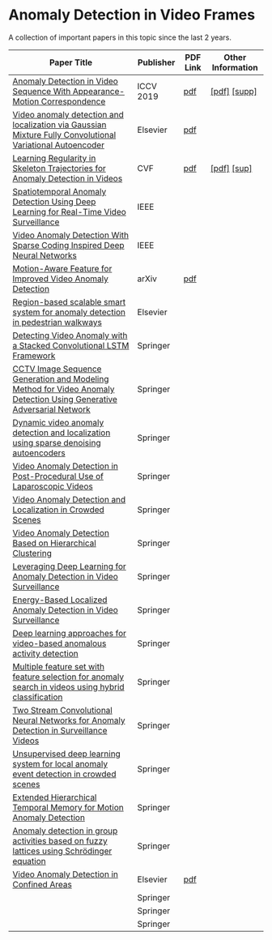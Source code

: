 # Anomaly Detection in Video Frames
A collection of important papers in this topic since the last 2 years.

| Paper Title | Publisher | PDF Link | Other Information |
|-------------|-----------|----------|-------------------|
| [Anomaly Detection in Video Sequence With Appearance-Motion Correspondence](http://openaccess.thecvf.com/content_ICCV_2019/html/Nguyen_Anomaly_Detection_in_Video_Sequence_With_Appearance-Motion_Correspondence_ICCV_2019_paper.html) | ICCV 2019 | [pdf](https://github.com/anishLearnsToCode/cv-anomaly-detection-video-frames/blob/master/cvf/Nguyen_Anomaly_Detection_in_Video_Sequence_With_Appearance-Motion_Correspondence_ICCV_2019_paper.pdf) | [[pdf]](http://openaccess.thecvf.com/content_ICCV_2019/papers/Nguyen_Anomaly_Detection_in_Video_Sequence_With_Appearance-Motion_Correspondence_ICCV_2019_paper.pdf) [[supp]](http://openaccess.thecvf.com/content_ICCV_2019/supplemental/Nguyen_Anomaly_Detection_in_ICCV_2019_supplemental.zip)| 
| [Video anomaly detection and localization via Gaussian Mixture Fully Convolutional Variational Autoencoder](https://www.sciencedirect.com/science/article/pii/S1077314218302674) | Elsevier | [pdf]() | |
| [Learning Regularity in Skeleton Trajectories for Anomaly Detection in Videos](http://openaccess.thecvf.com/content_CVPR_2019/html/Morais_Learning_Regularity_in_Skeleton_Trajectories_for_Anomaly_Detection_in_Videos_CVPR_2019_paper.html) | CVF | [pdf](https://github.com/anishLearnsToCode/cv-anomaly-detection-video-frames/blob/master/cvf/Morais_Learning_Regularity_in_Skeleton_Trajectories_for_Anomaly_Detection_in_Videos_CVPR_2019_paper.pdf) | [[pdf]](http://openaccess.thecvf.com/content_CVPR_2019/papers/Morais_Learning_Regularity_in_Skeleton_Trajectories_for_Anomaly_Detection_in_Videos_CVPR_2019_paper.pdf) [[sup]](http://openaccess.thecvf.com/content_CVPR_2019/supplemental/Morais_Learning_Regularity_in_CVPR_2019_supplemental.zip) |
| [Spatiotemporal Anomaly Detection Using Deep Learning for Real-Time Video Surveillance](https://ieeexplore.ieee.org/abstract/document/8820090) | IEEE |  | |
| [Video Anomaly Detection With Sparse Coding Inspired Deep Neural Networks](https://ieeexplore.ieee.org/abstract/document/8851288) | IEEE | | |
| [Motion-Aware Feature for Improved Video Anomaly Detection](https://arxiv.org/abs/1907.10211) | arXiv | [pdf](https://github.com/anishLearnsToCode/cv-anomaly-detection-video-frames/blob/master/arxiv/1907.10211.pdf) | |
| [Region-based scalable smart system for anomaly detection in pedestrian walkways](https://www.sciencedirect.com/science/article/pii/S0045790618331847) | Elsevier |  | |
| [Detecting Video Anomaly with a Stacked Convolutional LSTM Framework](https://link.springer.com/chapter/10.1007/978-3-030-34995-0_30) | Springer | | |
| [CCTV Image Sequence Generation and Modeling Method for Video Anomaly Detection Using Generative Adversarial Network](https://link.springer.com/chapter/10.1007/978-3-030-03493-1_48) | Springer |  | |
| [Dynamic video anomaly detection and localization using sparse denoising autoencoders](https://link.springer.com/article/10.1007/s11042-017-4940-2) | Springer |  | |
| [Video Anomaly Detection in Post-Procedural Use of Laparoscopic Videos](https://link.springer.com/chapter/10.1007/978-3-658-29267-6_22) | Springer |  | |
| [Video Anomaly Detection and Localization in Crowded Scenes](https://link.springer.com/chapter/10.1007/978-3-030-20005-3_9) | Springer |  | |
| [Video Anomaly Detection Based on Hierarchical Clustering](https://link.springer.com/chapter/10.1007/978-3-030-15127-0_55) | Springer |  | |
| [Leveraging Deep Learning for Anomaly Detection in Video Surveillance](https://link.springer.com/chapter/10.1007/978-981-13-1580-0_23) | Springer |  | |
| [Energy-Based Localized Anomaly Detection in Video Surveillance](https://link.springer.com/chapter/10.1007/978-3-319-57454-7_50) | Springer |  | |
| [Deep learning approaches for video-based anomalous activity detection](https://link.springer.com/article/10.1007/s11280-018-0582-1) | Springer |  | |
| [Multiple feature set with feature selection for anomaly search in videos using hybrid classification](https://link.springer.com/article/10.1007/s11042-018-6348-z) | Springer |  | |
| [Two Stream Convolutional Neural Networks for Anomaly Detection in Surveillance Videos](https://link.springer.com/chapter/10.1007/978-981-13-9683-0_5) | Springer |  | |
| [Unsupervised deep learning system for local anomaly event detection in crowded scenes](https://link.springer.com/article/10.1007/s11042-019-7702-5) | Springer |  | |
| [Extended Hierarchical Temporal Memory for Motion Anomaly Detection](https://link.springer.com/chapter/10.1007/978-3-319-99316-4_10) | Springer |  | |
| [Anomaly detection in group activities based on fuzzy lattices using Schrödinger equation](https://link.springer.com/article/10.1007/s42044-019-00045-y) | Springer |  | |
| [Video Anomaly Detection in Confined Areas](https://pdf.sciencedirectassets.com/280203/1-s2.0-S1877050917X00148/1-s2.0-S1877050917319294/main.pdf?X-Amz-Security-Token=IQoJb3JpZ2luX2VjEAYaCXVzLWVhc3QtMSJHMEUCIQCoNgM4wyvnyXnh%2Fm9YTMeaM1%2BUvfXTnB3IV5N0ZP%2BGHgIgE4lAXY3z3YsM5juGxoHesPVcphCxqbCDwWWZpUyVO7EqtAMIXxADGgwwNTkwMDM1NDY4NjUiDBPkq7Z5G4DgyCZWviqRA5tHTymgyb1JjeRnu%2FNpiIu5XRqE1INpjnccRb90sGx3ICs6MdwkGmO6Wmgm69xeJXgS8XIenYqwqo%2B%2FACEz%2FljRmV%2BfXBPKBEBM7ULYrYf0HZj35TupxMWpUCvsbB1nbguZxp317axVNW1nCJb4wLshFq3sy5Y5Rl7foNvpac04UWw%2BjdrMp5rYvP1wTjYed1i5n5w4NbdJlI4uDkBW0zNA0zjyB35dEtlEr3dmi0BgzMWQr92Ii6hHh4aUnjaLXHUvDK9HbEmnjaZPreqGAXV9dB3VruKyaXkzN22L27EKlDUMrF1L0jKgmXxxtMMUB5HFUHUCR4rDgI4RlUkVl2%2B2907zp%2F1avmx1ovYyqM3t9Qvi0%2FSV6LXM5I4OR7sYf9l9pqRtzxiZ1c8y8OBlO8Af2SPSCd4mujKgGOE%2BersXVBEekvLRnWtxhs5hQkPz7GWAk3YD3UN9FJ0Wa%2FXQyuof7VucXEZ3vXJqZxJBvYbCFCJblxKRIatJP920wOP0AN82u4nTTbJROwwZB5zF%2FJInMMnTpPYFOusBkmK0A2IYXkiDiGVBNv1d4XXe3s2SspVD4dwFsLGDDNLKLLzkg2Sv64lhHcN03fBqoqjVDlT5Q1rI4B0xBDp5yjvmqqFRoql6AA4NDxMmAFQwx3ep1v9llZmaxXdacWYXMmnyJUL3T8OCgQ%2F9MgcUaGzDZKcF2zeT4vBvX5Gr7JTnow4ljpqUOicAsaKB4UmhoPYa1krlGDlnKvMiGihrGF9BubvdcXuZzxOiEDDvOAQfDgeICGwaQ1JMYX8p7hJD0nMKfnBaJbGoEKNgK54vwcuZ6oV4fBnn0mH62vsSbc8SDuTxIvHOwgaFGA%3D%3D&X-Amz-Algorithm=AWS4-HMAC-SHA256&X-Amz-Date=20200523T152459Z&X-Amz-SignedHeaders=host&X-Amz-Expires=300&X-Amz-Credential=ASIAQ3PHCVTYVL76VJS6%2F20200523%2Fus-east-1%2Fs3%2Faws4_request&X-Amz-Signature=2426dc0856928ae6df66ec60d272e9efff3af2a0b9ef9f0df60f25667babc9f6&hash=286f04d789d645742af9ebd248e1355b0aa282c4ae9f1822526de16ad079f995&host=68042c943591013ac2b2430a89b270f6af2c76d8dfd086a07176afe7c76c2c61&pii=S1877050917319294&tid=spdf-90f37b03-216b-43ea-8a39-2c4e15b8ad29&sid=2d4a8c0616ecb24d535b5d1271d119cc9084gxrqb&type=client) | Elsevier | [pdf]() | |
| []() | Springer |  | |
| []() | Springer |  | |
| []() | Springer |  | |

